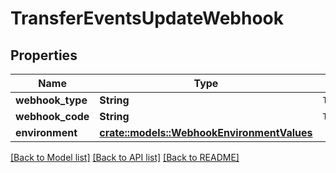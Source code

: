 # TransferEventsUpdateWebhook

## Properties

Name | Type | Description | Notes
------------ | ------------- | ------------- | -------------
**webhook_type** | **String** | `TRANSFER` | 
**webhook_code** | **String** | `TRANSFER_EVENTS_UPDATE` | 
**environment** | [**crate::models::WebhookEnvironmentValues**](WebhookEnvironmentValues.md) |  | 

[[Back to Model list]](../README.md#documentation-for-models) [[Back to API list]](../README.md#documentation-for-api-endpoints) [[Back to README]](../README.md)


